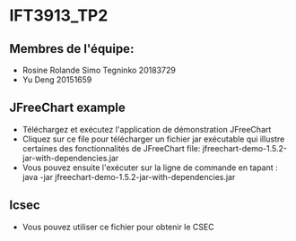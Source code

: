 # IFT3913_TP2

## Membres de l'équipe:
- Rosine Rolande Simo Tegninko 20183729
- Yu Deng 20151659

## JFreeChart example
- Téléchargez et exécutez l'application de démonstration JFreeChart
- Cliquez sur ce file pour télécharger un fichier jar exécutable qui illustre certaines des fonctionnalités de JFreeChart  file:
jfreechart-demo-1.5.2-jar-with-dependencies.jar
- Vous pouvez ensuite l'exécuter sur la ligne de commande en tapant :
java -jar jfreechart-demo-1.5.2-jar-with-dependencies.jar

## lcsec
- Vous pouvez utiliser ce fichier pour obtenir le CSEC
